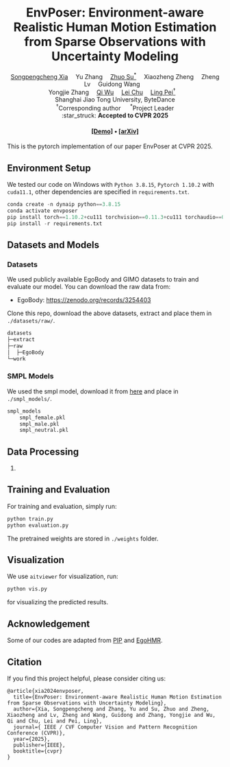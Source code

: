 <div align="center">

<h1>EnvPoser: Environment-aware Realistic Human Motion Estimation from Sparse Observations with Uncertainty Modeling</h1>

<div>
    <a href='https://xspc.github.io/' target='_blank'>Songpengcheng Xia<sup></sup></a>&emsp;
    <a target='_blank'>Yu Zhang<sup></sup></a>&emsp;
    <a href='https://suzhuo.github.io/' target='_blank'>Zhuo Su<sup>*</sup></a>&emsp;
    <a target='_blank'>Xiaozheng Zheng<sup></sup></a>&emsp;
    <a target='_blank'>Zheng Lv<sup></sup></a>&emsp;
    <a target='_blank'>Guidong Wang<sup></sup></a>&emsp;
</div>
<div>
    <a target='_blank'>Yongjie Zhang<sup></sup></a>&emsp;
    <a href='https://sjtu-robotics.com/zh/' target='_blank'>Qi Wu<sup></sup></a>&emsp;
    <a href='https://scholar.google.com.hk/citations?user=HgZ0wNwAAAAJ&hl=zh-CN&oi=ao' target='_blank'>Lei Chu<sup></sup></a>&emsp;
    <a href='https://scholar.google.com.hk/citations?user=Vm7d2EkAAAAJ&hl=zh-CN&oi=ao' target='_blank'>Ling Pei<sup>†</sup></a>&emsp;
</div>
<div>
    Shanghai Jiao Tong University, ByteDance
</div>

<div>
    <sup>†</sup>Corresponding author &emsp; <sup>*</sup>Project Leader
</div>

<div>
    :star_struck: <strong>Accepted to CVPR 2025</strong>
</div>

<h4 align="center">
  <a href="https://www.youtube.com/watch?v=88_CyBNtEe8&t=168s" target='_blank'>[Demo]</a> •
  <a href="https://arxiv.org/abs/2412.10235" target='_blank'>[arXiv]</a>
</h4>

</div>

This is the pytorch implementation of our paper EnvPoser at CVPR 2025.


## Environment Setup

We tested our code on Windows with `Python 3.8.15`, `Pytorch 1.10.2` with `cuda11.1`, other dependencies are specified in `requirements.txt`.

```python
conda create -n dynaip python==3.8.15
conda activate envposer
pip install torch==1.10.2+cu111 torchvision==0.11.3+cu111 torchaudio==0.10.2 -f https://download.pytorch.org/whl/cu111/torch_stable.html
pip install -r requirements.txt
```

## Datasets and Models

### Datasets

We used publicly available EgoBody and GIMO datasets to train and evaluate our model. You can download the raw data from:

+ EgoBody: https://zenodo.org/records/3254403 


Clone this repo, download the above datasets, extract and place them in `./datasets/raw/`.

```python
datasets
├─extract
├─raw
│  ├─EgoBody
└─work
```

### SMPL Models

We used the smpl model, download it from [here](https://smpl.is.tue.mpg.de) and place in  `./smpl_models/`.

```python
smpl_models
    smpl_female.pkl
    smpl_male.pkl
    smpl_neutral.pkl
```

## Data Processing

1. 

## Training and Evaluation

For training and evaluation, simply run:

```python
python train.py
python evaluation.py
```

The pretrained weights are stored in `./weights` folder.

## Visualization

We use `aitviewer` for visualization, run:

```python
python vis.py
```

for visualizing the predicted results.

## Acknowledgement

Some of our codes are adapted from [PIP](https://github.com/Xinyu-Yi/PIP) and [EgoHMR](https://github.com/sanweiliti/EgoHMR).

## Citation

If you find this project helpful, please consider citing us:

```
@article{xia2024envposer,
  title={EnvPoser: Environment-aware Realistic Human Motion Estimation from Sparse Observations with Uncertainty Modeling},
  author={Xia, Songpengcheng and Zhang, Yu and Su, Zhuo and Zheng, Xiaozheng and Lv, Zheng and Wang, Guidong and Zhang, Yongjie and Wu, Qi and Chu, Lei and Pei, Ling},
  journal={ IEEE / CVF Computer Vision and Pattern Recognition Conference (CVPR)},
  year={2025},
  publisher={IEEE},
  booktitle={cvpr}
}
```
